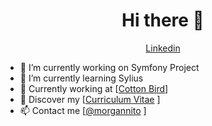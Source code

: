 
<!--
**morgannito/morgannito** is a ✨ _special_ ✨ repository because its `README.md` (this file) appears on your GitHub profile --!>

<h1 align="center">Hi there 👋</h1>

<p align="center">
  <a href="https://www.linkedin.com/in/morgann-riu-475633171/">Linkedin</a>
</p>
<ul>
<li> 🔭 I’m currently working on Symfony Project</li>
<li> 🌱 I’m currently learning Sylius</li>
<li> 💼 Currently working at [<a href="https://www.cottonbird.fr/">Cotton Bird</a>] <br/></li>
<li> 🔖 Discover my [<a href="https://media-exp1.licdn.com/dms/image/C4D2DAQGEhUazYk3lLg/profile-treasury-image-shrink_1920_1920/0?e=1604098800&v=beta&t=GEiYaoR1paUgq-JAVU1l0_ixwyzW7H6NYs0_w3iC0TY">Curriculum Vitae</a>
]<br/></li>
<li> 📫 Contact me [<a href="mriu.morgannito@gmail.com">@morgannito</a>
]</li>
</ul>
